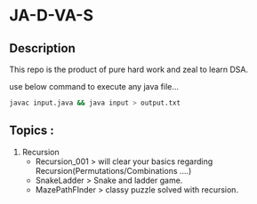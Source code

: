 # JA-D-VA-S

## Description
This repo is the product of pure hard work and zeal to learn DSA.

use below command to execute any java file...

```bash
javac input.java && java input > output.txt
```


## Topics : 

1)  Recursion 
    -  Recursion_001 > will clear your basics regarding Recursion(Permutations/Combinations ....)
    -  SnakeLadder > Snake and ladder game.
    -  MazePathFInder > classy puzzle solved with recursion.
    
